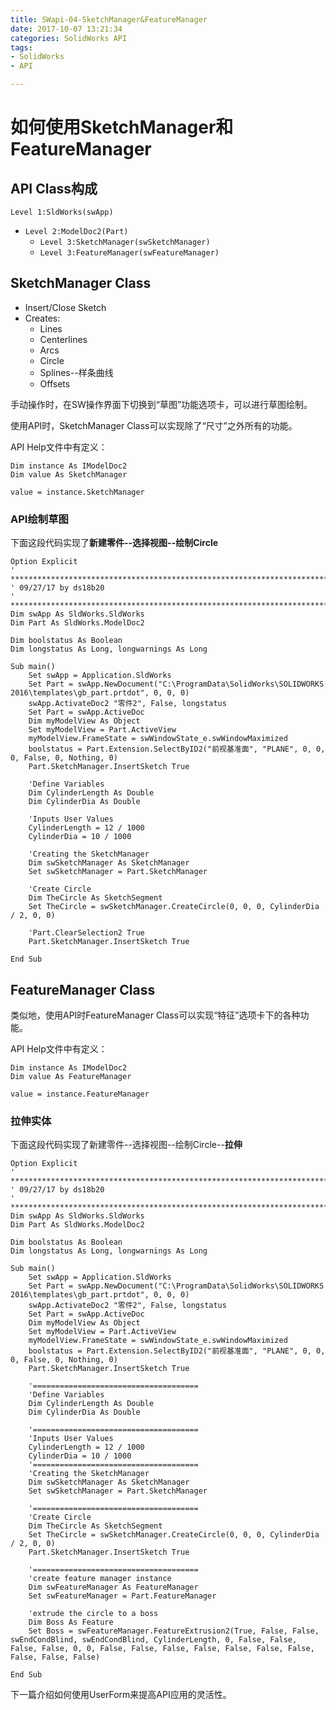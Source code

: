 ```yaml
---
title: SWapi-04-SketchManager&FeatureManager
date: 2017-10-07 13:21:34
categories: SolidWorks API
tags:
- SolidWorks
- API

---
```


# 如何使用SketchManager和FeatureManager

## API Class构成

`Level 1:SldWorks(swApp)`

* `Level 2:ModelDoc2(Part)`
  * `Level 3:SketchManager(swSketchManager)`
  * `Level 3:FeatureManager(swFeatureManager)`

<!--more-->

## SketchManager Class

* Insert/Close Sketch
* Creates:
  - Lines
  - Centerlines
  - Arcs
  - Circle
  - Splines--样条曲线
  - Offsets

手动操作时，在SW操作界面下切换到“草图”功能选项卡，可以进行草图绘制。

使用API时，SketchManager Class可以实现除了“尺寸”之外所有的功能。

API Help文件中有定义：

```VB
Dim instance As IModelDoc2
Dim value As SketchManager

value = instance.SketchManager
```

### API绘制草图

下面这段代码实现了**新建零件--选择视图--绘制Circle**

```VB
Option Explicit
' ******************************************************************************
' 09/27/17 by ds18b20
' ******************************************************************************
Dim swApp As SldWorks.SldWorks
Dim Part As SldWorks.ModelDoc2

Dim boolstatus As Boolean
Dim longstatus As Long, longwarnings As Long

Sub main()
    Set swApp = Application.SldWorks
    Set Part = swApp.NewDocument("C:\ProgramData\SolidWorks\SOLIDWORKS 2016\templates\gb_part.prtdot", 0, 0, 0)
    swApp.ActivateDoc2 "零件2", False, longstatus
    Set Part = swApp.ActiveDoc
    Dim myModelView As Object
    Set myModelView = Part.ActiveView
    myModelView.FrameState = swWindowState_e.swWindowMaximized
    boolstatus = Part.Extension.SelectByID2("前视基准面", "PLANE", 0, 0, 0, False, 0, Nothing, 0)
    Part.SketchManager.InsertSketch True

    'Define Variables
    Dim CylinderLength As Double
    Dim CylinderDia As Double
   
    'Inputs User Values
    CylinderLength = 12 / 1000
    CylinderDia = 10 / 1000
   
    'Creating the SketchManager
    Dim swSketchManager As SketchManager
    Set swSketchManager = Part.SketchManager
    
    'Create Circle
    Dim TheCircle As SketchSegment
    Set TheCircle = swSketchManager.CreateCircle(0, 0, 0, CylinderDia / 2, 0, 0)
    
    'Part.ClearSelection2 True
    Part.SketchManager.InsertSketch True
    
End Sub
```

## FeatureManager Class

类似地，使用API时FeatureManager Class可以实现“特征”选项卡下的各种功能。

API Help文件中有定义：

```VB
Dim instance As IModelDoc2
Dim value As FeatureManager

value = instance.FeatureManager
```

### 拉伸实体

下面这段代码实现了新建零件--选择视图--绘制Circle--**拉伸**

```VB
Option Explicit
' ******************************************************************************
' 09/27/17 by ds18b20
' ******************************************************************************
Dim swApp As SldWorks.SldWorks
Dim Part As SldWorks.ModelDoc2

Dim boolstatus As Boolean
Dim longstatus As Long, longwarnings As Long

Sub main()
    Set swApp = Application.SldWorks
    Set Part = swApp.NewDocument("C:\ProgramData\SolidWorks\SOLIDWORKS 2016\templates\gb_part.prtdot", 0, 0, 0)
    swApp.ActivateDoc2 "零件2", False, longstatus
    Set Part = swApp.ActiveDoc
    Dim myModelView As Object
    Set myModelView = Part.ActiveView
    myModelView.FrameState = swWindowState_e.swWindowMaximized
    boolstatus = Part.Extension.SelectByID2("前视基准面", "PLANE", 0, 0, 0, False, 0, Nothing, 0)
    Part.SketchManager.InsertSketch True

    '=====================================
    'Define Variables
    Dim CylinderLength As Double
    Dim CylinderDia As Double
    
    '=====================================
    'Inputs User Values
    CylinderLength = 12 / 1000
    CylinderDia = 10 / 1000
    '=====================================
    'Creating the SketchManager
    Dim swSketchManager As SketchManager
    Set swSketchManager = Part.SketchManager
    
    '=====================================
    'Create Circle
    Dim TheCircle As SketchSegment
    Set TheCircle = swSketchManager.CreateCircle(0, 0, 0, CylinderDia / 2, 0, 0)
    Part.SketchManager.InsertSketch True
    
    '=====================================
    'create feature manager instance
    Dim swFeatureManager As FeatureManager
    Set swFeatureManager = Part.FeatureManager

    'extrude the circle to a boss
    Dim Boss As Feature
    Set Boss = swFeatureManager.FeatureExtrusion2(True, False, False, swEndCondBlind, swEndCondBlind, CylinderLength, 0, False, False, False, False, 0, 0, False, False, False, False, False, False, False, False, False, False)
    
End Sub
```

下一篇介绍如何使用UserForm来提高API应用的灵活性。

